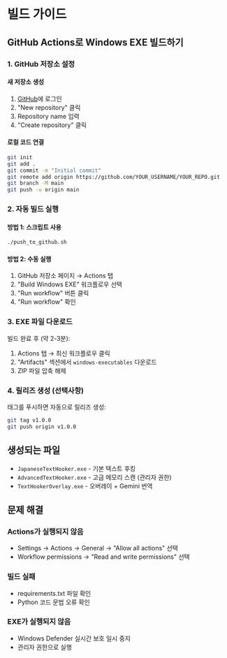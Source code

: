 # 빌드 가이드

## GitHub Actions로 Windows EXE 빌드하기

### 1. GitHub 저장소 설정

#### 새 저장소 생성
1. [GitHub](https://github.com)에 로그인
2. "New repository" 클릭
3. Repository name 입력
4. "Create repository" 클릭

#### 로컬 코드 연결
```bash
git init
git add .
git commit -m "Initial commit"
git remote add origin https://github.com/YOUR_USERNAME/YOUR_REPO.git
git branch -M main
git push -u origin main
```

### 2. 자동 빌드 실행

#### 방법 1: 스크립트 사용
```bash
./push_to_github.sh
```

#### 방법 2: 수동 실행
1. GitHub 저장소 페이지 → Actions 탭
2. "Build Windows EXE" 워크플로우 선택
3. "Run workflow" 버튼 클릭
4. "Run workflow" 확인

### 3. EXE 파일 다운로드

빌드 완료 후 (약 2-3분):
1. Actions 탭 → 최신 워크플로우 클릭
2. "Artifacts" 섹션에서 `windows-executables` 다운로드
3. ZIP 파일 압축 해제

### 4. 릴리즈 생성 (선택사항)

태그를 푸시하면 자동으로 릴리즈 생성:
```bash
git tag v1.0.0
git push origin v1.0.0
```

## 생성되는 파일

- `JapaneseTextHooker.exe` - 기본 텍스트 후킹
- `AdvancedTextHooker.exe` - 고급 메모리 스캔 (관리자 권한)
- `TextHookerOverlay.exe` - 오버레이 + Gemini 번역

## 문제 해결

### Actions가 실행되지 않음
- Settings → Actions → General → "Allow all actions" 선택
- Workflow permissions → "Read and write permissions" 선택

### 빌드 실패
- requirements.txt 파일 확인
- Python 코드 문법 오류 확인

### EXE가 실행되지 않음
- Windows Defender 실시간 보호 일시 중지
- 관리자 권한으로 실행